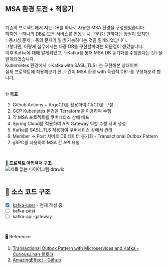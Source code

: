 ## MSA 환경 도전 + 적응기

<br>
기존의 프로젝트에서 저는 DB를 하나로 사용한 MSA 환경을 구성했었습니다.<br>
하지만 ✨하나의 DB로 모든 서비스를 연동✨ 시, 관리가 편하다는 장점이 있지만<br>
✨동시성 문제✨ 등의 문제가 발생 가능하다는 것을 알게되었습니다.<br>
그렇다면, 어떻게 실무에서는 다중 DB를 구현할까라는 의문점이 생겼습니다.<br>
이후 Kafka에 대해 알게되었고, ✨Kafka를 통해 MSA DB 동기화를 수행한다는 것✨을 알게되었습니다.<br>
Kubernetes 환경에서 ✨Kafka with SASL_TLS✨는 구현해본 상태이며<br>
실제 프로젝트에 적용해보기 전, ✨간이 MSA 환경 with 독립적 DB✨를 구성해보려 합니다.<br>
<br>

**✨ 목표** <br>
1. Github Actions + ArgoCD를 활용하여 CI/CD를 구성
2. GCP Kubenetes 환경을 Terraform을 이용하여 수행
3. 각 MSA 프로젝트를 쿠버네티스 상에 배포
4. Spring Cloud를 적용하여 API Gateway 역할 수행 서버 생성
5. Kafka를 SASL_TLS 적용하여 쿠버네티스 상에서 관리
6. Member -> Post 서버로 DB 데이터 동기화 - Transactional Outbox Pattern
7. gRPC를 사용하여 MSA 간 API 요청
<br>

**🌲 프로젝트 아키텍쳐 구조** <br>
![제목 없는 다이어그램 drawio](https://github.com/user-attachments/assets/73e89ac1-caef-4c11-9f0c-acee18c63b61)
<br>
<br>

## 💾 소스 코드 구조
- [x] [kafka-user](https://github.com/kafka-practice/kafka-user) - 현재 작성 중
- [ ] kafka-post
- [ ] kafka-api-gateway

<br>

🖥️ Reference <br>
1. [Transactional Outbox Pattern with Microservices and Kafka - CuriousJinan 블로그](https://curiousjinan.tistory.com/entry/transactional-outbox-pattern-microservices-kafka#Transactional%20Outbox%20Pattern%EC%9D%98%20%EC%82%AC%EC%9A%A9%20%EC%82%AC%EB%A1%80-1)<br>
2. [AmazingEffect - Github](https://github.com/AmazingEffect)

